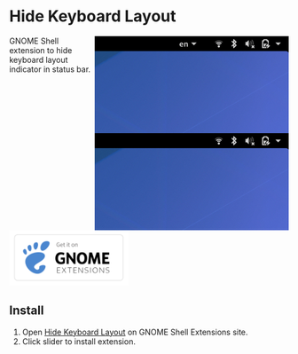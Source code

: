 # Hide Keyboard Layout

<img src="./example.png" alt="Hide Keyboard Layout"
     width="350" height="350" align="right" />

GNOME Shell extension to hide keyboard layout indicator in status bar.

[<img src="https://raw.githubusercontent.com/andyholmes/gnome-shell-extensions-badge/master/get-it-on-ego.svg?sanitize=true" height="100">](https://extensions.gnome.org/extension/595/hide-keyboard-layout/)


## Install

1. Open [Hide Keyboard Layout] on GNOME Shell Extensions site.
2. Click slider to install extension.

[Hide Keyboard Layout]: https://extensions.gnome.org/extension/595/hide-keyboard-layout/
